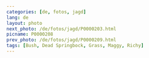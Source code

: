 ```yaml
---
categories: [de, fotos, jagd]
lang: de
layout: photo
next_photo: /de/fotos/jagd/P0000203.html
picname: P0000208
prev_photo: /de/fotos/jagd/P0000209.html
tags: [Bush, Dead Springbock, Grass, Maggy, Richy]
---
```

